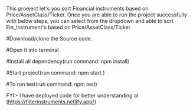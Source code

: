 This proeject let's you sort Financial instruments based on Price/AssetClass/Ticker. Once you are able to run the project successfully with below steps, you can select from the dropdown and able to sort Fin_Instrument's based on Price/AssetClass/Ticker

#Download/clone the Source code.

#Open it into terminal

#Install all dependency(run command: npm install)

#Start project(run command: npm start )

#To run test(run command: npm test)

FYI:- I have deployed code for better understanding at (https://filterinstruments.netlify.app/)


